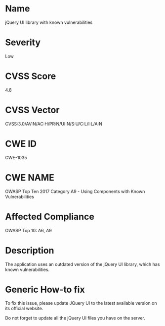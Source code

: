 
# Name

jQuery UI library with known vulnerabilities

# Severity

Low

# CVSS Score

4.8

# CVSS Vector

CVSS:3.0/AV:N/AC:H/PR:N/UI:N/S:U/C:L/I:L/A:N

# CWE ID

CWE-1035

# CWE NAME 

OWASP Top Ten 2017 Category A9 - Using Components with Known Vulnerabilities

# Affected Compliance

OWASP Top 10: A6, A9

# Description

The application uses an outdated version of the jQuery UI library, which has known vulnerabilities.

# Generic How-to fix

To fix this issue, please update JQuery UI to the latest available version on its official website.

Do not forget to update all the jQuery UI files you have on the server.
